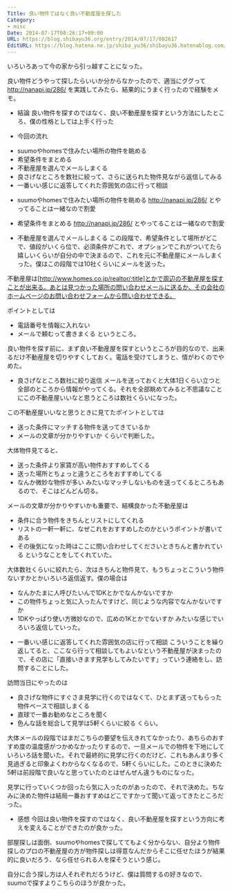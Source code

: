 ```yaml
---
Title: 良い物件ではなく良い不動産屋を探した
Category:
- misc
Date: 2014-07-17T08:26:17+09:00
URL: https://blog.shibayu36.org/entry/2014/07/17/082617
EditURL: https://blog.hatena.ne.jp/shiba_yu36/shibayu36.hatenablog.com/atom/entry/12921228815728341197
---
```


いろいろあって今の家から引っ越すことになった。

良い物件どうやって探したらいいか分からなかったので、適当にググって http://nanapi.jp/286/ を実践してみたら、結果的にうまく行ったので経験をメモ。

* 結論
良い物件を探すのではなく、良い不動産屋を探すという方法にしたところ、僕の性格としては上手く行った

* 今回の流れ
- suumoやhomesで住みたい場所の物件を眺める
- 希望条件をまとめる
- 不動産屋を選んでメールしまくる
- 良さげなところを数社に絞って、さらに送られた物件見ながら返信してみる
- 一番いい感じに返答してくれた雰囲気の店に行って相談

* suumoやhomesで住みたい場所の物件を眺める
http://nanapi.jp/286/ とやってることは一緒なので割愛

* 希望条件をまとめる
http://nanapi.jp/286/ とやってることは一緒なので割愛

* 不動産屋を選んでメールしまくる
この段階で、希望条件として場所がどこで、値段がいくら位で、必須条件がこれで、オプションでこれがついてたら嬉しいくらいが自分の中で決まるので、これを元に不動産屋にメールしまくった。僕はこの段階では10社くらいにメールを送った。

不動産屋は[http://www.homes.co.jp/realtor/:title]とかで周辺の不動産屋を探すことが出来る。あとは見つかった場所の問い合わせメールに送るか、その会社のホームページのお問い合わせフォームから問い合わせできる。


ポイントとしては
- 電話番号を情報に入れない
- メールで頼むって書きまくる
というところ。

良い物件を探す前に、まず良い不動産屋を探すというところが目的なので、出来るだけ不動産屋を切りやすくしておく。電話を受けてしまうと、情がわくのでやめた。


* 良さげなところ数社に絞り返信
メールを送っておくと大体1日くらい立つと全部のところから情報がやってくる。それを全部眺めてみると不思議なことにこの不動産屋いいなと思うところは数社くらいになった。


この不動産屋いいなと思うときに見てたポイントとしては
- 送った条件にマッチする物件を送ってきているか
- メールの文章が分かりやすいか
くらいで判断した。

大体物件見てると、
- 送った条件より家賃が高い物件おすすめしてくる
- 送った場所とちょっと違うところをおすすめしてくる
- なんか微妙な物件が多い
みたいなマッチしないものを送ってくるところもあるので、そこはどんどん切る。

メールの文章が分かりやすいかも重要で、結構良かった不動産屋は
- 条件に合う物件をきちんとリストにしてくれる
- リストの一軒一軒に、なぜこれをおすすめしたのかというポイントが書いてある
- その後気になった時はここに問い合わせしてくださいときちんと書かれている
というなことをしてくれていた。


大体数社くらいに絞れたら、次はきちんと物件見て、もうちょっとこういう物件ないすかとかいろいろ返信返す。僕の場合は
- なんかたまに人呼びたいんで1DKとかでなんかないですか
- この物件ちょっと気に入ったんですけど、同じような内容でなんかないですか
- 1DKやっぱり使い方微妙なので、広めの1Kとかでないすか
みたいな感じでいろいろ返信していった。


* 一番いい感じに返答してくれた雰囲気の店に行って相談
こういうことを繰り返してると、ここなら行って相談してもよいなという不動産屋が決まったので、その店に「直接いきます見学もしてみたいです」っていう連絡をし、訪問することにした。


訪問当日にやったのは
- 良さげな物件にすぐさま見学に行くのではなくて、ひとまず送ってもらった物件ベースで相談しまくる
- 直球で一番お勧めなところを聞く
- 色んな話を総合して見学は5軒くらいに絞る
くらい。

大体メールの段階ではまだこちらの要望を伝えきれてなかったり、あちらのおすすめ度の温度感がつかめなかったりするので、一旦メールでの物件を下地にしていろいろ話を聞いた。それで最終的に見学に行くのだけど、これもあんまり多く見過ぎると印象よくわからなくなるので、5軒くらいにした。このときに決めた5軒は前段階で良いなと思っていたのとはぜんぜん違うものになった。


見学に行っていくつか回ったら気に入ったのがあったので、それで決めた。ちなみに決めた物件は結局一番おすすめはどこですかって聞いて返ってきたところだった。

* 感想
今回は良い物件を探すのではなく、良い不動産屋を探すという方向に考えを変えることができたのが良かった。

部屋探しは面倒、suumoやhomesで探しててもよく分からない、自分より物件探しのプロの不動産屋の方が物件探しは得意なんだからそこに任せたほうが結果的に良いだろう、なら任せられる人を探そうという感じ。

自分に合う探し方は人それぞれだろうけど、僕は質問するの好きなので、suumoで探すよりこちらのほうが良かった。
